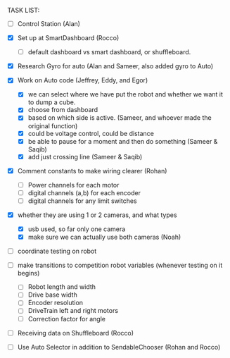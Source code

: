 TASK LIST:

- [ ] Control Station (Alan)

- [x] Set up at SmartDashboard (Rocco)
  - [ ] default dashboard vs smart dashboard, or shuffleboard.
   
- [x] Research Gyro for auto (Alan and Sameer, also added gyro to Auto)

- [x] Work on Auto code (Jeffrey, Eddy, and Egor)
  - [x] we can select where we have put the robot and whether we want it to dump a cube.
  - [x] choose from dashboard
  - [x] based on which side is active. (Sameer, and whoever made the original function)
  - [x] could be voltage control, could be distance
  - [x] be able to pause for a moment and then do something (Sameer & Saqib)
  - [x] add just crossing line (Sameer & Saqib)
  
- [x] Comment constants to make wiring clearer (Rohan)
  - [ ] Power channels for each motor
  - [ ] digital channels (a,b) for each encoder
  - [ ] digital channels for any limit switches
  
- [x] whether they are using 1 or 2 cameras, and what types 
    - [x] usb used, so far only one camera
    - [x] make sure we can actually use both cameras (Noah)

- [ ] coordinate testing on robot

- [ ] make transitions to competition robot variables (whenever testing on it begins)
  - [ ] Robot length and width
  - [ ] Drive base width
  - [ ] Encoder resolution
  - [ ] DriveTrain left and right motors
  - [ ] Correction factor for angle
 
- [ ] Receiving data on Shuffleboard (Rocco)

- [ ] Use Auto Selector in addition to SendableChooser (Rohan and Rocco)
